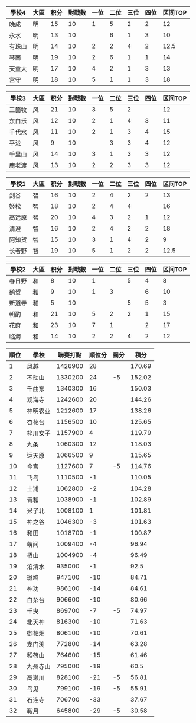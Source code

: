 | 學校4  | 大區 | 积分 | 對戰數 | 一位 | 二位 | 三位 | 四位 | 区间TOP |
| ------ | ---- | ---- | ------ | ---- | ---- | ---- | ---- | ------- |
| 晚成   | 明   | 15   | 10     | 1    | 5    | 2    | 2    | 12       |
| 永水   | 明   | 13   | 10     |      | 6    | 1    | 3    | 10       |
| 有珠山 | 明   | 14   | 10     | 2    | 2    | 4    | 2    | 12.5     |
| 琴南   | 明   | 19   | 10     | 2    | 6    | 1    | 1    | 14      |
| 天童大 | 明   | 17   | 10     | 4    | 2    | 1    | 3    | 13      |
| 宫守   | 明   | 18   | 10     | 5    | 1    | 1    | 3    | 18      |

| 學校3  | 大區 | 积分 | 對戰數 | 一位 | 二位 | 三位 | 四位 | 区间TOP |
| ------ | ---- | ---- | ------ | ---- | ---- | ---- | ---- | ------- |
| 三箇牧 | 风   | 21   | 10     | 3    | 5    | 2    |      | 12      |
| 东白乐 | 风   | 12   | 10     | 2    | 1    | 4    | 3    | 11      |
| 千代水 | 风   | 11   | 10     | 2    | 1    | 3    | 4    | 15     |
| 平泷   | 风   | 9    | 10     |      | 3    | 3    | 4    | 12      |
| 千里山 | 风   | 14   | 10     | 3    | 1    | 3   | 3    | 12      |
| 鹿老渡 | 风   | 13   | 10     | 2    | 2    | 3    | 3    | 12      |

| 學校1  | 大區 | 积分 | 對戰數 | 一位 | 二位 | 三位 | 四位 | 区间TOP |
| ------ | ---- | ---- | ------ | ---- | ---- | ---- | ---- | ------- |
| 剑谷   | 智   | 16   | 10     | 2    | 4    | 2    | 2    | 13      |
| 姬松   | 智   | 18   | 10     | 2    | 4    | 4    |      | 16      |
| 高远原 | 智   | 20   | 10     | 4    | 3    | 2    | 1    | 12      |
| 清澄   | 智   | 16   | 10     | 2    | 4    | 2   | 2    | 18      |
| 阿知贺 | 智   | 15   | 10     | 3    | 1    | 4    | 2    | 9      |
| 长者野 | 智   | 19   | 10     | 5    | 1    | 2    | 2    | 12.5     |

| 學校2  | 大區 | 积分 | 對戰數 | 一位 | 二位 | 三位 | 四位 | 区间TOP |
| ------ | ---- | ---- | ------ | ---- | ---- | ---- | ---- | ------- |
| 春日野 | 和   | 8    | 10     | 1    |      | 5    | 4    | 8       |
| 鹤贺   | 和   | 9    | 10     | 1    | 3    |      | 6    | 10       |
| 新道寺 | 和   | 5    | 10     |      |      | 5    | 5    | 3       |
| 朝酌   | 和   | 21   | 10     | 5    | 2    | 2    | 1    | 15      |
| 花莳   | 和   | 23   | 10     | 7    | 1    |      | 2    | 17      |
| 临海   | 和   | 14   | 10     | 2    | 2    | 4    | 2    | 12      |

順位|學校|聯賽打點|順位分|罰分|積分
-|-|-|-|-|-
1|风越|1426900|28||170.69
2|不动山|1330200|24|-5|152.02
3|千曲东|1340300|16||150.03
4|观海寺|1242600|20||144.26
5|神明农业|1212600|17||138.26
6|杏花台|1156500|10||125.65
7|梓川女子|1157900|4||119.79
8|九条|1060300|12||118.03
9|运天原|1066500|9||115.65
10|今宫|1127600|7|-5|114.76
11|飞鸟|1110500|-1||110.05
12|土浦|1062800|-2||104.28
13|青和|1038900|-1||102.89
14|米子北|1008100|1||101.81
15|神之谷|1046300|-3||101.63
16|和田|1018700|-1||100.87
17|萌间|1009400|-4||96.94
18|栢山|1004900|-4||96.49
19|泊清水|935000|-1||92.5
20|斑鸠|947100|-10||84.71
21|神功|986100|-14||84.61
22|白糸台|906600|-10||80.66
23|千曳|869700|-7|-5|74.97
24|北天神|816300|-10||71.63
25|御花畑|806100|-10||70.61
26|龙门渕|772800|-14||63.28
27|稻荷山|764600|-15||61.46
28|九州赤山|795000|-19||60.5
29|高濑川|828100|-21|-5|56.81
30|鸟见|799100|-19|-5|55.91
31|石连寺|706700|-33||37.67
32|鞍月|645800|-29|-5|30.58
